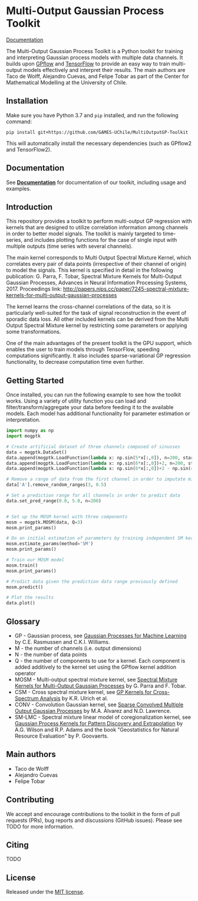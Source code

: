 # Multi-Output Gaussian Process Toolkit

[Documentation](https://games-uchile.github.io/MultiOutputGP-Toolkit/)

The Multi-Output Gaussian Process Toolkit is a Python toolkit for training and interpreting Gaussian process models with multiple data channels. It builds upon [GPflow](https://www.gpflow.org/) and [TensorFlow](https://www.tensorflow.org/) to provide an easy way to train multi-output models effectively and interpret their results. The main authors are Taco de Wolff, Alejandro Cuevas, and Felipe Tobar as part of the Center for Mathematical Modelling at the University of Chile.

## Installation
Make sure you have Python 3.7 and `pip` installed, and run the following command:

```
pip install git+https://github.com/GAMES-UChile/MultiOutputGP-Toolkit
```

This will automatically install the necessary dependencies (such as GPflow2 and TensorFlow2).

## Documentation
See **[Documentation](https://games-uchile.github.io/MultiOutputGP-Toolkit/)** for documentation of our toolkit, including usage and examples.

## Introduction
This repository provides a toolkit to perform multi-output GP regression with kernels that are designed to utilize correlation information among channels in order to better model signals. The toolkit is mainly targeted to time-series, and includes plotting functions for the case of single input with multiple outputs (time series with several channels).

The main kernel corresponds to Multi Output Spectral Mixture Kernel, which correlates every pair of data points (irrespective of their channel of origin) to model the signals. This kernel is specified in detail in the following publication: G. Parra, F. Tobar, Spectral Mixture Kernels for Multi-Output Gaussian Processes, Advances in Neural Information Processing Systems, 2017. Proceedings link: http://papers.nips.cc/paper/7245-spectral-mixture-kernels-for-multi-output-gaussian-processes

The kernel learns the cross-channel correlations of the data, so it is particularly well-suited for the task of signal reconstruction in the event of sporadic data loss. All other included kernels can be derived from the Multi Output Spectral Mixture kernel by restricting some parameters or applying some transformations.

One of the main advantages of the present toolkit is the GPU support, which enables the user to train models through TensorFlow, speeding computations significantly. It also includes sparse-variational GP regression functionality, to decrease computation time even further.

## Getting Started
Once installed, you can run the following example to see how the toolkit works. Using a variety of utility function you can load and filter/transform/aggregate your data before feeding it to the available models. Each model has additional functionality for parameter estimation or interpretation.

```python
import numpy as np
import mogptk

# Create artificial dataset of three channels composed of sinusses
data = mogptk.DataSet()
data.append(mogptk.LoadFunction(lambda x: np.sin(5*x[:,0]), n=200, start=0.0, end=4.0, name='A'))
data.append(mogptk.LoadFunction(lambda x: np.sin(6*x[:,0])+2, n=200, start=0.0, end=4.0, var=0.03, name='B'))
data.append(mogptk.LoadFunction(lambda x: np.sin(6*x[:,0])+2 - np.sin(4*x[:,0]), n=20, start=0.0, end=4.0, var=0.03, name='C'))

# Remove a range of data from the first channel in order to imputate missing data
data['A'].remove_random_ranges(3, 0.5)

# Set a prediction range for all channels in order to predict data
data.set_pred_range(0.0, 5.0, n=200)


# Set up the MOSM kernel with three components
mosm = mogptk.MOSM(data, Q=3)
mosm.print_params()

# Do an initial estimation of parameters by training independent SM kernels for each channel
mosm.estimate_params(method='SM')
mosm.print_params()

# Train our MOSM model
mosm.train()
mosm.print_params()

# Predict data given the prediction data range previously defined
mosm.predict()

# Plot the results
data.plot()
```

## Glossary
- GP - Gaussian process, see [Gaussian Processes for Machine Learning](http://www.gaussianprocess.org/gpml/) by C.E. Rasmussen and C.K.I. Williams.
- M - the number of channels (i.e. output dimensions)
- N - the number of data points
- Q - the number of components to use for a kernel. Each component is added additively to the kernel set using the GPflow kernel addition operator
- MOSM - Multi-output spectral mixture kernel, see [Spectral Mixture Kernels for Multi-Output Gaussian Processes](https://arxiv.org/abs/1709.01298) by G. Parra and F. Tobar.
- CSM - Cross spectral mixture kernel, see [GP Kernels for Cross-Spectrum Analysis](https://papers.nips.cc/paper/5966-gp-kernels-for-cross-spectrum-analysis) by K.R. Ulrich et al.
- CONV - Convolution Gaussian kernel, see [Sparse Convolved Multiple Output Gaussian Processes](https://arxiv.org/abs/0911.5107) by M.A. Álvarez and N.D. Lawrence.
- SM-LMC - Spectral mixture linear model of coregionalization kernel, see [Gaussian Process Kernels for Pattern Discovery and Extrapolation](https://arxiv.org/abs/1302.4245) by A.G. Wilson and R.P. Adams and the book "Geostatistics for Natural Resource Evaluation" by P. Goovaerts.

## Main authors
- Taco de Wolff
- Alejandro Cuevas
- Felipe Tobar

## Contributing
We accept and encourage contributions to the toolkit in the form of pull requests (PRs), bug reports and discussions (GitHub issues). Please see TODO for more information.

## Citing
TODO

## License
Released under the [MIT license](LICENSE).
